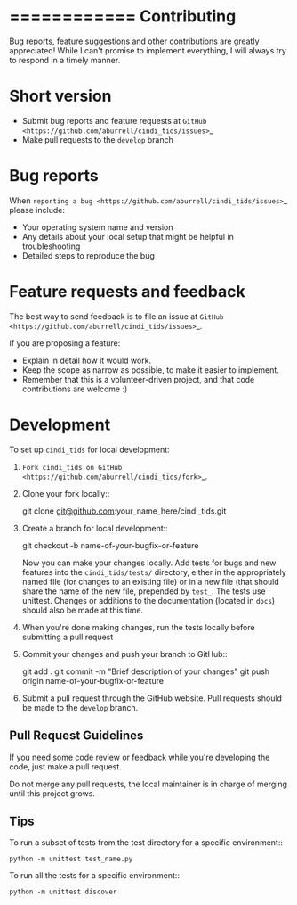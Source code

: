 ============
Contributing
============

Bug reports, feature suggestions and other contributions are greatly
appreciated! While I can't promise to implement everything, I will always try
to respond in a timely manner.

Short version
=============

* Submit bug reports and feature requests at
  `GitHub <https://github.com/aburrell/cindi_tids/issues>`_
* Make pull requests to the ``develop`` branch

Bug reports
===========

When `reporting a bug <https://github.com/aburrell/cindi_tids/issues>`_ please
include:

* Your operating system name and version
* Any details about your local setup that might be helpful in troubleshooting
* Detailed steps to reproduce the bug

Feature requests and feedback
=============================

The best way to send feedback is to file an issue at
`GitHub <https://github.com/aburrell/cindi_tids/issues>`_.

If you are proposing a feature:

* Explain in detail how it would work.
* Keep the scope as narrow as possible, to make it easier to implement.
* Remember that this is a volunteer-driven project, and that code contributions
  are welcome :)

Development
===========

To set up `cindi_tids` for local development:

1. `Fork cindi_tids on GitHub <https://github.com/aburrell/cindi_tids/fork>`_.
2. Clone your fork locally::

    git clone git@github.com:your_name_here/cindi_tids.git

3. Create a branch for local development::

    git checkout -b name-of-your-bugfix-or-feature

   Now you can make your changes locally. Add tests for bugs and new features
   into the ``cindi_tids/tests/`` directory, either in the appropriately named
   file (for changes to an existing file) or in a new file (that should share
   the name of the new file, prepended by ``test_``.  The tests use unittest.
   Changes or additions to the documentation (located in ``docs``) should also
   be made at this time.

4. When you're done making changes, run the tests locally before submitting a
   pull request

5. Commit your changes and push your branch to GitHub::

    git add .
    git commit -m "Brief description of your changes"
    git push origin name-of-your-bugfix-or-feature

6. Submit a pull request through the GitHub website. Pull requests should be
   made to the ``develop`` branch.

Pull Request Guidelines
-----------------------

If you need some code review or feedback while you're developing the code, just
make a pull request.

Do not merge any pull requests, the local maintainer is in charge of merging
until this project grows.

Tips
----

To run a subset of tests from the test directory for a specific environment::

    python -m unittest test_name.py

To run all the tests for a specific environment::

    python -m unittest discover
